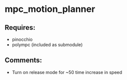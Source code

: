 # mpc_motion_planner

## Requires:

- pinocchio
- polympc (included as submodule)

## Comments:
- Turn on release mode for ~50 time increase in speed